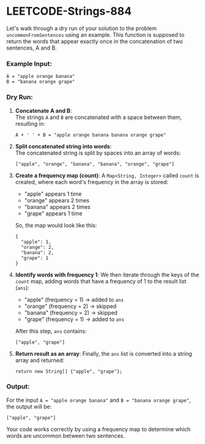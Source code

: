 # LEETCODE-Strings-884
Let's walk through a dry run of your solution to the problem `uncommonFromSentences` using an example. This function is supposed to return the words that appear exactly once in the concatenation of two sentences, A and B.

### Example Input:

```
A = "apple orange banana"
B = "banana orange grape"
```

### Dry Run:
1. **Concatenate A and B**:  
   The strings `A` and `B` are concatenated with a space between them, resulting in:  
   ```
   A + ' ' + B = "apple orange banana banana orange grape"
   ```

2. **Split concatenated string into words**:  
   The concatenated string is split by spaces into an array of words:
   ```
   ["apple", "orange", "banana", "banana", "orange", "grape"]
   ```

3. **Create a frequency map (count)**:
   A `Map<String, Integer>` called `count` is created, where each word's frequency in the array is stored:
   - "apple" appears 1 time
   - "orange" appears 2 times
   - "banana" appears 2 times
   - "grape" appears 1 time
   
   So, the map would look like this:
   ```
   {
     "apple": 1,
     "orange": 2,
     "banana": 2,
     "grape": 1
   }
   ```

4. **Identify words with frequency 1**:
   We then iterate through the keys of the `count` map, adding words that have a frequency of 1 to the result list (`ans`):
   - "apple" (frequency = 1) → added to `ans`
   - "orange" (frequency = 2) → skipped
   - "banana" (frequency = 2) → skipped
   - "grape" (frequency = 1) → added to `ans`

   After this step, `ans` contains:
   ```
   ["apple", "grape"]
   ```

5. **Return result as an array**:
   Finally, the `ans` list is converted into a string array and returned:
   ```
   return new String[] {"apple", "grape"};
   ```

### Output:
For the input `A = "apple orange banana"` and `B = "banana orange grape"`, the output will be:
```
["apple", "grape"]
```

Your code works correctly by using a frequency map to determine which words are uncommon between two sentences.
